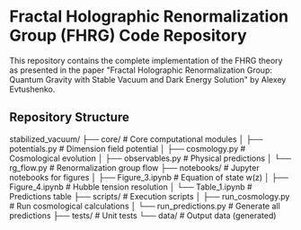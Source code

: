 # Fractal Holographic Renormalization Group (FHRG) Code Repository

This repository contains the complete implementation of the FHRG theory as presented in the paper "Fractal Holographic Renormalization Group: Quantum Gravity with Stable Vacuum and Dark Energy Solution" by Alexey Evtushenko.

## Repository Structure
stabilized_vacuum/
├── core/ # Core computational modules
│ ├── potentials.py # Dimension field potential
│ ├── cosmology.py # Cosmological evolution
│ ├── observables.py # Physical predictions
│ └── rg_flow.py # Renormalization group flow
├── notebooks/ # Jupyter notebooks for figures
│ ├── Figure_3.ipynb # Equation of state w(z)
│ ├── Figure_4.ipynb # Hubble tension resolution
│ └── Table_1.ipynb # Predictions table
├── scripts/ # Execution scripts
│ ├── run_cosmology.py # Run cosmological calculations
│ └── run_predictions.py # Generate all predictions
├── tests/ # Unit tests
└── data/ # Output data (generated)